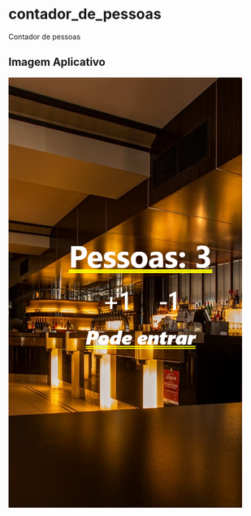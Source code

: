 # contador_de_pessoas

Contador de pessoas

## Imagem Aplicativo

<img src="imagem_aplicativo.png">
